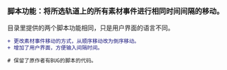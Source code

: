 ### 脚本功能：将所选轨道上的所有素材事件进行相同时间间隔的移动。
目录里提供的两个脚本功能相同，只是用户界面的语言不同。

```diff
+ 更改素材事件移动的方式，从顺序移动改为倒序移动。
+ 增加了用户界面，方便输入间隔时间。

# 保留了原作者有BUG的脚本的代码。
```
